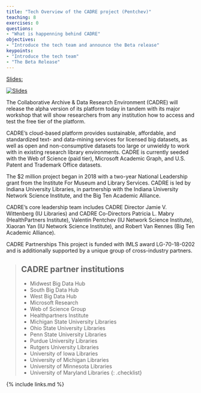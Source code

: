 ```yaml
---
title: "Tech Overview of the CADRE project (Pentchev)"
teaching: 8
exercises: 0
questions:
- "What is happenning behind CADRE"
objectives:
- "Introduce the tech team and announce the Beta release"
keypoints:
- "Introduce the tech team"
- "The Beta Release"
---
```


[Slides:](https://docs.google.com/presentation/d/e/2PACX-1vRTBcZcTML4_I57rXbHKCpXKp6WQ_j4oLnaG3QiIiJAISPgO_LXlI_I0qACgFUvHTCBq7YCA44lslkm/pub?start=false&loop=false&delayms=3000000#slide=id.ga5230caa0b_0_409)

[![Slides](https://pbs.twimg.com/media/EPYOXojWAAE60pq?format=jpg&name=small)](https://docs.google.com/presentation/d/e/2PACX-1vRTBcZcTML4_I57rXbHKCpXKp6WQ_j4oLnaG3QiIiJAISPgO_LXlI_I0qACgFUvHTCBq7YCA44lslkm/pub?start=false&loop=false&delayms=3000000#slide=id.ga5230caa0b_0_409)

The Collaborative Archive & Data Research Environment (CADRE) will release the alpha version of its platform today in tandem with its major workshop that will show researchers from any institution how to access and test the free tier of the platform. 

CADRE’s cloud-based platform provides sustainable, affordable, and standardized text- and data-mining services for licensed big datasets, as well as open and non-consumptive datasets too large or unwieldy to work with in existing research library environments. CADRE is currently seeded with the Web of Science (paid tier), Microsoft Academic Graph, and U.S. Patent and Trademark Office datasets.

The $2 million project began in 2018 with a two-year National Leadership grant from the Institute For Museum and Library Services. CADRE is led by Indiana University Libraries, in partnership with the Indiana University Network Science Institute, and the Big Ten Academic Alliance.

CADRE’s core leadership team includes CADRE Director Jamie V. Wittenberg (IU Libraries) and CADRE Co-Directors Patricia L. Mabry (HealthPartners Institute), Valentin Pentchev (IU Network Science Institute), Xiaoran Yan (IU Network Science Institute), and Robert Van Rennes (Big Ten Academic Alliance).

CADRE Partnerships
This project is funded with IMLS award LG-70-18-0202 and is additionally supported by a unique group of cross-industry partners.

> ## CADRE partner institutions
>- Midwest Big Data Hub
>- South Big Data Hub
>- West Big Data Hub
>- Microsoft Research
>- Web of Science Group
>- Healthpartners Institute
>- Michigan State University Libraries
>- Ohio State University Libraries
>- Penn State University Libraries
>- Purdue University Libraries
>- Rutgers University Libraries
>- University of Iowa Libraries
>- University of Michigan Libraries
>- University of Minnesota Libraries
>- University of Maryland Libraries
{: .checklist}

{% include links.md %}
